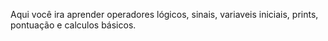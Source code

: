 Aqui você ira aprender operadores lógicos, sinais, variaveis iniciais, prints, pontuação e calculos básicos.
